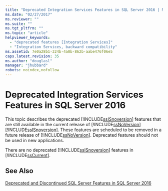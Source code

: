 ```yaml
---
title: "Deprecated Integration Services Features in SQL Server 2016 | Microsoft Docs"
ms.date: "02/27/2017"
ms.reviewer: ""
ms.suite: ""
ms.tgt_pltfrm: ""
ms.topic: "article"
helpviewer_keywords: 
  - "deprecated features [Integration Services]"
  - "Integration Services, backward compatibility"
ms.assetid: 7e0a28b1-324b-4a0b-862b-aabe476f06e5
caps.latest.revision: 35
ms.author: "douglasl"
manager: "jhubbard"
robots: noindex,nofollow
---
```

# Deprecated Integration Services Features in SQL Server 2016
  This topic describes the deprecated [!INCLUDE[ssISnoversion](../a9notintoc/includes/ssisnoversion-md.md)] features that are still available in the current release of [!INCLUDE[ssNoVersion](../a9notintoc/includes/ssnoversion-md.md)][!INCLUDE[ssISnoversion](../a9notintoc/includes/ssisnoversion-md.md)]. These features are scheduled to be removed in a future release of [!INCLUDE[ssNoVersion](../a9notintoc/includes/ssnoversion-md.md)]. Deprecated features should not be used in new applications.  
  
 There are no deprecated [!INCLUDE[ssISnoversion](../a9notintoc/includes/ssisnoversion-md.md)] features in [!INCLUDE[ssCurrent](../a9notintoc/includes/sscurrent-md.md)].  
  
  ## See Also  
 [Deprecated and Discontinued SQL Server Features in SQL Server 2016](../a9retired/deprecated-and-discontinued-sql-server-features-in-sql-server.md)  
 